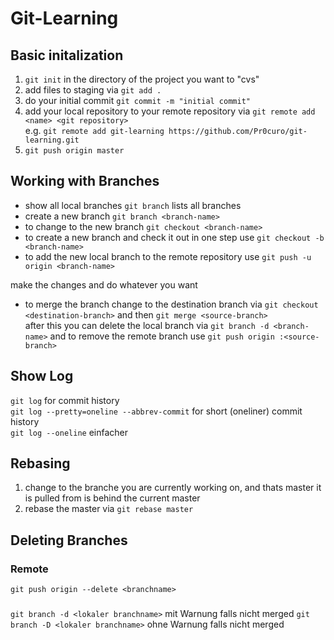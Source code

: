 # Git-Learning

##  Basic initalization
1. ```git init``` in the directory of the project you want to "cvs"
2. add files to staging via ```git add .```
3. do your initial commit ```git commit -m "initial commit"```  
4. add your local repository to your remote repository via ```git remote add <name> <git repository>```  
	e.g. ```git remote add git-learning https://github.com/Pr0curo/git-learning.git```
5. ```git push origin master```

## Working with Branches
- show all local branches ```git branch``` lists all branches  
- create a new branch ```git branch <branch-name>```  
- to change to the new branch ```git checkout <branch-name>```  
- to create a new branch and check it out in one step use ```git checkout -b <branch-name>```  
- to add the new local branch to the remote repository use ```git push -u origin <branch-name>```  

make the changes and do whatever you want

- to merge the branch change to the destination branch via ```git checkout <destination-branch>``` and then ```git merge <source-branch>```  
after this you can delete the local branch via ```git branch -d <branch-name>``` and to remove the remote branch use ```git push origin :<source-branch>```  

## Show Log
 ```git log``` for commit history  
 ```git log --pretty=oneline --abbrev-commit``` for short (oneliner) commit history  
 ```git log --oneline``` einfacher  

## Rebasing

1. change to the branche you are currently working on, and thats master it is pulled from is behind the current master
2. rebase the master via ```git rebase master```

## Deleting Branches

### Remote

``` git push origin --delete <branchname> ```

###

``` git branch -d <lokaler branchname> ``` mit Warnung falls nicht merged
``` git branch -D <lokaler branchname> ``` ohne Warnung falls nicht merged
